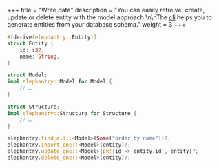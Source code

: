 +++
title = "Write data"
description = "You can easily retreive, create, update or delete entity with the model approach.\n\nThe [cli](https://crates.io/crates/elephantry-cli) helps you to generate entities from your database schema."
weight = 3
+++

```rust
#[derive(elephantry::Entity)]
struct Entity {
    id: i32,
    name: String,
}

struct Model;
impl elephantry::Model for Model {
    // …
}

struct Structure;
impl elephantry::Structure for Structure {
    // …
}

elephantry.find_all::<Model>(Some("order by name"))?;
elephantry.insert_one::<Model>(entity)?;
elephantry.update_one::<Model>(pk!{id => entity.id}, entity)?;
elephantry.delete_one::<Model>(entity)?;
```
